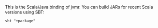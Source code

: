 This is the Scala/Java binding of jvmr.
You can build JARs for recent Scala versions using SBT:
```
sbt "+package"
```

